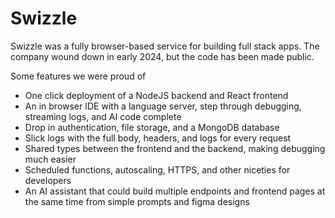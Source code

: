 # Swizzle
Swizzle was a fully browser-based service for building full stack apps. The company wound down in early 2024, but the code has been made public.

Some features we were proud of
- One click deployment of a NodeJS backend and React frontend
- An in browser IDE with a language server, step through debugging, streaming logs, and AI code complete
- Drop in authentication, file storage, and a MongoDB database
- Slick logs with the full body, headers, and logs for every request
- Shared types between the frontend and the backend, making debugging much easier
- Scheduled functions, autoscaling, HTTPS, and other niceties for developers
- An AI assistant that could build multiple endpoints and frontend pages at the same time from simple prompts and figma designs
